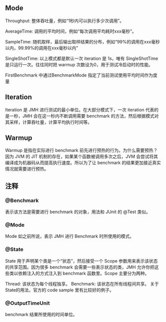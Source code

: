 ## Mode 

Throughput: 整体吞吐量，例如“1秒内可以执行多少次调用”。

AverageTime: 调用的平均时间，例如“每次调用平均耗时xxx毫秒”。

SampleTime: 随机取样，最后输出取样结果的分布，例如“99%的调用在xxx毫秒以内，99.99%的调用在xxx毫秒以内”

SingleShotTime: 以上模式都是默认一次 iteration 是 1s，唯有 SingleShotTime 是只运行一次。往往同时把 warmup 次数设为0，用于测试冷启动时的性能。

FirstBenchmark 中通过BenchmarkMode 指定了当前测试使用平均时间作为度量


## Iteration 

Iteration 是 JMH 进行测试的最小单位。在大部分模式下，一次 iteration 代表的是一秒，JMH 会在这一秒内不断调用需要 benchmark 的方法，然后根据模式对其采样，计算吞吐量，计算平均执行时间等。


## Warmup 

Warmup 是指在实际进行 benchmark 前先进行预热的行为。为什么需要预热？因为 JVM 的 JIT 机制的存在，如果某个函数被调用多次之后，JVM 会尝试将其编译成为机器码从而提高执行速度。所以为了让 benchmark 的结果更加接近真实情况就需要进行预热。


## 注释

### @Benchmark

表示该方法是需要进行 benchmark 的对象，用法和 JUnit 的 @Test 类似。

### @Mode

Mode 如之前所说，表示 JMH 进行 Benchmark 时所使用的模式。

### @State

State 用于声明某个类是一个“状态”，然后接受一个 Scope 参数用来表示该状态的共享范围。因为很多 benchmark 会需要一些表示状态的类，JMH 允许你把这些类以依赖注入的方式注入到 benchmark 函数里。Scope 主要分为两种。

Thread: 该状态为每个线程独享。
Benchmark: 该状态在所有线程间共享。
关于State的用法，官方的 code sample 里有比较好的例子。

### @OutputTimeUnit

benchmark 结果所使用的时间单位。
